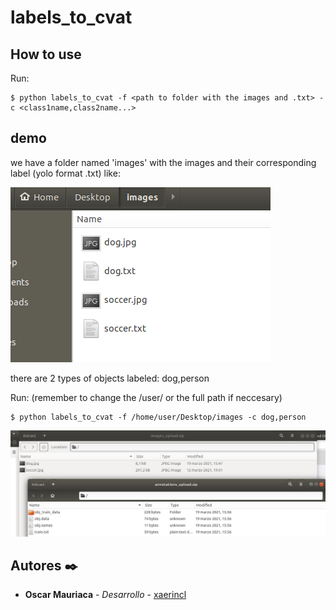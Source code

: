 # labels_to_cvat


## How to use 

Run:
```
$ python labels_to_cvat -f <path to folder with the images and .txt> -c <class1name,class2name...> 
```

## demo

we have a folder named 'images' with the images and their corresponding label (yolo format .txt) like:




![tutorial_1](/github_images/img1.png)




there are 2 types of objects labeled: dog,person


Run: (remember to change the /user/ or the full path if neccesary)
```
$ python labels_to_cvat -f /home/user/Desktop/images -c dog,person
```

![tutorial_2](/github_images/img2.png)




## Autores ✒️
* **Oscar Mauriaca** - *Desarrollo* - [xaerincl](https://github.com/xaerincl)
